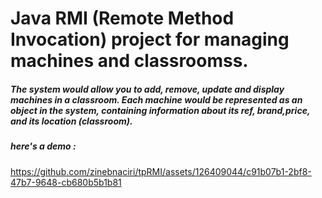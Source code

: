 # Java RMI (Remote Method Invocation) project for managing machines and classroomss.
##### The system would allow you to add, remove, update  and display machines in a classroom. Each machine would be represented as an object in the system, containing information about its ref, brand,price, and its location (classroom).
##### here's a demo :




https://github.com/zinebnaciri/tpRMI/assets/126409044/c91b07b1-2bf8-47b7-9648-cb680b5b1b81

